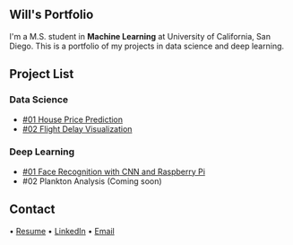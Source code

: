 ## Will's Portfolio



I'm a M.S. student in **Machine Learning** at University of California, San Diego. This is a portfolio of my projects in data science and deep learning.

## Project List

### Data Science
- [#01 House Price Prediction](house_price_prediction.md)
- [#02 Flight Delay Visualization](https://github.com/willchenyh/flight_delay_analysis/blob/master/Final%20Presentation.pdf)

### Deep Learning
- [#01 Face Recognition with CNN and Raspberry Pi](face_recognition.md)
- #02 Plankton Analysis (Coming soon)

## Contact
• [Resume](Will_Chen_Resume_Portfolio) • [LinkedIn](https://www.linkedin.com/in/willchenyh/) • [Email](mailto:yuc143@eng.ucsd.edu)
